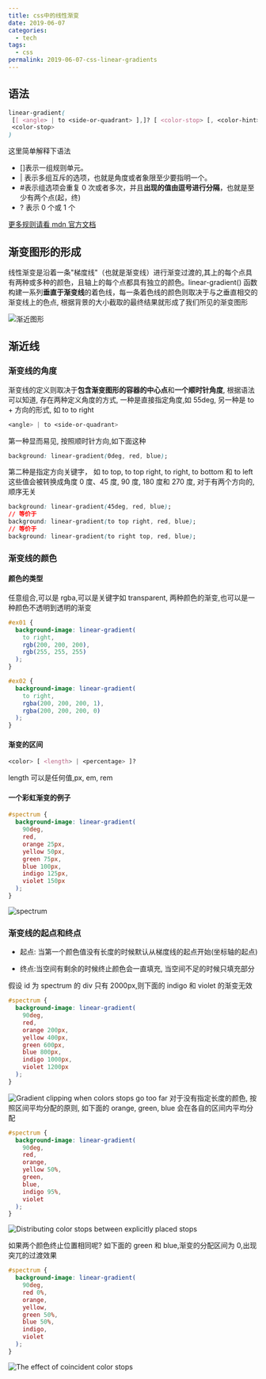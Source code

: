 ```yaml
---
title: css中的线性渐变
date: 2019-06-07
categories:
  - tech
tags:
  - css
permalink: 2019-06-07-css-linear-gradients
---
```


## 语法

```css
linear-gradient(
 [[ <angle> | to <side-or-quadrant> ],]? [ <color-stop> [, <color-hint>]? ]# ,
 <color-stop>
)
```

这里简单解释下语法

- []表示一组规则单元。
- | 表示多组互斥的选项，也就是角度或者象限至少要指明一个。
- #表示组选项会重复 0 次或者多次，并且**出现的值由逗号进行分隔**，也就是至少有两个点(起，终)
- ? 表示 0 个或 1 个

[更多规则请看 mdn 官方文档](https://developer.mozilla.org/en-US/docs/Web/CSS/Value_definition_syntax)

## 渐变图形的形成

线性渐变是沿着一条"梯度线"（也就是渐变线）进行渐变过渡的,其上的每个点具有两种或多种的颜色，且轴上的每个点都具有独立的颜色。linear-gradient() 函数构建一系列**垂直于渐变线**的着色线，每一条着色线的颜色则取决于与之垂直相交的渐变线上的色点, 根据背景的大小截取的最终结果就形成了我们所见的渐变图形

![渐近图形](https://cdn.jsdelivr.net/gh/chenxiaoyao6228/cloudimg@main/2019/2019-06-07-linear-gradient/The%20calculation%20of%20color%20along%20the%20gradient%20line.png)

## 渐近线

### 渐变线的角度

渐变线的定义则取决于**包含渐变图形的容器的中心点**和**一个顺时针角度**, 根据语法可以知道, 存在两种定义角度的方式, 一种是直接指定角度,如 55deg, 另一种是 to + 方向的形式, 如 to to right

```css
<angle> | to <side-or-quadrant>
```

第一种显而易见, 按照顺时针方向,如下面这种

```css
background: linear-gradient(0deg, red, blue);
```

第二种是指定方向关键字， 如 to top, to top right, to right, to bottom 和 to left 这些值会被转换成角度 0 度、45 度, 90 度, 180 度和 270 度, 对于有两个方向的, 顺序无关

```css
background: linear-gradient(45deg, red, blue);
// 等价于
background: linear-gradient(to top right, red, blue);
// 等价于
background: linear-gradient(to right top, red, blue);
```

### 渐变线的颜色

#### 颜色的类型

任意组合,可以是 rgba,可以是关键字如 transparent, 两种颜色的渐变,也可以是一种颜色不透明到透明的渐变

```css
#ex01 {
  background-image: linear-gradient(
    to right,
    rgb(200, 200, 200),
    rgb(255, 255, 255)
  );
}

#ex02 {
  background-image: linear-gradient(
    to right,
    rgba(200, 200, 200, 1),
    rgba(200, 200, 200, 0)
  );
}
```

#### 渐变的区间

```css
<color> [ <length> | <percentage> ]?
```

length 可以是任何值,px, em, rem

#### 一个彩虹渐变的例子

```css
#spectrum {
  background-image: linear-gradient(
    90deg,
    red,
    orange 25px,
    yellow 50px,
    green 75px,
    blue 100px,
    indigo 125px,
    violet 150px
  );
}
```

![spectrum](https://cdn.jsdelivr.net/gh/chenxiaoyao6228/cloudimg@main/2019/2019-06-07-linear-gradient/spectrum.png)

### 渐变线的起点和终点

- 起点: 当第一个颜色值没有长度的时候默认从梯度线的起点开始(坐标轴的起点)

- 终点:当空间有剩余的时候终止颜色会一直填充, 当空间不足的时候只填充部分

假设 id 为 spectrum 的 div 只有 2000px,则下面的 indigo 和 violet 的渐变无效

```css
#spectrum {
  background-image: linear-gradient(
    90deg,
    red,
    orange 200px,
    yellow 400px,
    green 600px,
    blue 800px,
    indigo 1000px,
    violet 1200px
  );
}
```

![Gradient clipping when colors stops go too far](https://cdn.jsdelivr.net/gh/chenxiaoyao6228/cloudimg@main/2019/2019-06-07-linear-gradient/Gradient%20clipping%20when%20colors%20stops%20go%20too%20far.png)
对于没有指定长度的颜色, 按照区间平均分配的原则, 如下面的 orange, green, blue 会在各自的区间内平均分配

```css
#spectrum {
  background-image: linear-gradient(
    90deg,
    red,
    orange,
    yellow 50%,
    green,
    blue,
    indigo 95%,
    violet
  );
}
```

![ Distributing color stops between explicitly placed stops](https://cdn.jsdelivr.net/gh/chenxiaoyao6228/cloudimg@main/2019/Distributing%20color%20stops%20between%20explicitly%20placed%20stops.png)

如果两个颜色终止位置相同呢? 如下面的 green 和 blue,渐变的分配区间为 0,出现突兀的过渡效果

```css
#spectrum {
  background-image: linear-gradient(
    90deg,
    red 0%,
    orange,
    yellow,
    green 50%,
    blue 50%,
    indigo,
    violet
  );
}
```

![ The effect of coincident color stops](https://cdn.jsdelivr.net/gh/chenxiaoyao6228/cloudimg@main/2019/2019-06-07-linear-gradient/The%20effect%20of%20coincident%20color%20stops.png)
